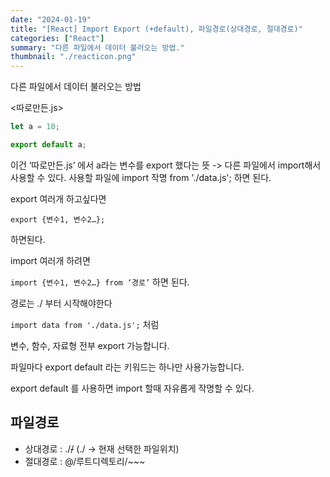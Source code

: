 ```yaml
---
date: "2024-01-19"
title: "[React] Import Export (+default), 파일경로(상대경로, 절대경로)"
categories: ["React"]
summary: "다른 파일에서 데이터 불러오는 방법."
thumbnail: "./reacticon.png"
---
```


다른 파일에서 데이터 불러오는 방법

<따로만든.js>

```jsx
let a = 10;

export default a;
```

이건 ‘따로만든.js’ 에서 a라는 변수를 export 했다는 뜻 -> 다른 파일에서 import해서 사용할 수 있다.
사용할 파일에 import 작명 from './data.js'; 하면 된다.

export 여러개 하고싶다면

`export {변수1, 변수2…};`

하면된다.

import 여러개 하려면

`import {변수1, 변수2…} from ‘경로’` 하면 된다.

경로는 ./ 부터 시작해야한다

`import data from './data.js';` 처럼

변수, 함수, 자료형 전부 export 가능합니다.

파일마다 export default 라는 키워드는 하나만 사용가능합니다.

export default 를 사용하면 import 할때 자유롭게 작명할 수 있다.

## 파일경로

- 상대경로 : ./~~/~~
  (./ → 현재 선택한 파일위치)
- 절대경로 : @/루트디렉토리/~~~
